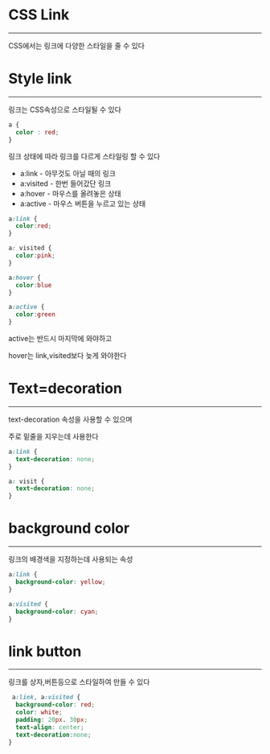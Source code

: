 # CSS Link
-----------------

CSS에서는 링크에 다양한 스타일을 줄 수 있다

# Style link
-------------------

링크는 CSS속성으로 스타일될 수 있다

```css
a {
  color : red;
}
```

링크 상태에 따라 링크를 다르게 스타일링 할 수 있다

- a:link - 아무것도 아닐 때의 링크
- a:visited - 한번 들어갔단 링크
- a:hover - 마우스를 올려놓은 상태
- a:active - 마우스 버튼을 누르고 있는 상태

```css
a:link {
  color:red;
}

a: visited {
  color:pink;
}

a:hover {
  color:blue
}

a:active {
  color:green
}
```
active는 반드시 마지막에 와야하고

hover는 link,visited보다 늦게 와야한다

# Text=decoration
-----------------------
text-decoration 속성을 사용할 수 있으며

주로 밑줄을 지우는데 사용한다

```css
a:link {
  text-decoration: none;
}

a: visit {
  text-decoration: none;
}
```

# background color
----------------------
링크의 배경색을 지정하는데 사용되는 속성

```css
a:link {
  background-color: yellow;
}

a:visited {
  background-color: cyan;
}
```

# link button
-------------------
링크를 상자,버튼등으로 스타일하여 만들 수 있다

```css
 a:link, a:visited {
  background-color: red;
  color: white;
  padding: 20px. 30px;
  text-align: center;
  text-decoration:none;
}
```
